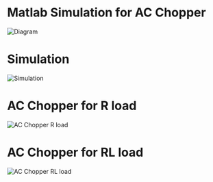 # Matlab Simulation for AC Chopper 
![Diagram](https://user-images.githubusercontent.com/49475559/122431777-62951d80-cfb2-11eb-973c-680045acfade.png)
# Simulation
![Simulation](https://user-images.githubusercontent.com/49475559/122431802-67f26800-cfb2-11eb-9586-3e8cc0a61942.png)
# AC Chopper for R load
![AC Chopper R load](https://user-images.githubusercontent.com/49475559/122431809-69bc2b80-cfb2-11eb-9504-6ad822187a13.png)
# AC Chopper for RL load
![AC Chopper RL load](https://user-images.githubusercontent.com/49475559/122431816-6aed5880-cfb2-11eb-9acb-7a9266b9b535.png)


